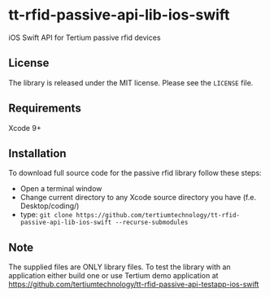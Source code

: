 # tt-rfid-passive-api-lib-ios-swift
iOS Swift API for Tertium passive rfid devices

## License
The library is released under the MIT license. Please see the `LICENSE` file.

## Requirements
Xcode 9+

## Installation
To download full source code for the passive rfid library follow these steps:

- Open a terminal window
- Change current directory to any Xcode source directory you have (f.e. Desktop/coding/)
- type: ```git clone https://github.com/tertiumtechnology/tt-rfid-passive-api-lib-ios-swift --recurse-submodules```

## Note
The supplied files are ONLY library files. To test the library with an application either build one or use Tertium demo application at https://github.com/tertiumtechnology/tt-rfid-passive-api-testapp-ios-swift


